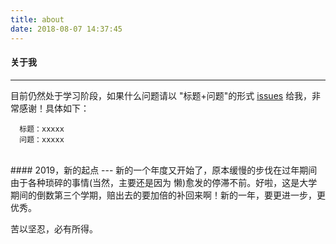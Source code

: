 ```yaml
---
title: about
date: 2018-08-07 14:37:45
---
```


#### 关于我
---

目前仍然处于学习阶段，如果什么问题请以 "标题+问题"的形式 [issues](https://github.com/syt-honey/syt-honey.github.io/issues) 给我，非常感谢！具体如下：
```
  标题：xxxxx
  问题：xxxxx
```

<br>
#### 2019，新的起点
---
新的一个年度又开始了，原本缓慢的步伐在过年期间由于各种琐碎的事情(当然，主要还是因为 懒)愈发的停滞不前。好啦，这是大学期间的倒数第三个学期，赔出去的要加倍的补回来啊！新的一年，要更进一步，更优秀。

苦以坚忍，必有所得。

